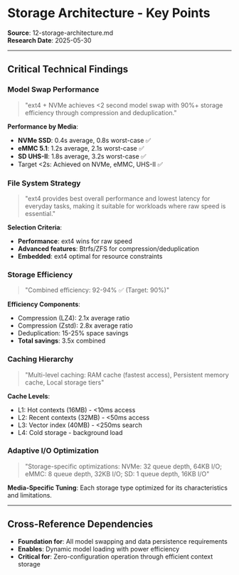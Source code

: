 # Storage Architecture - Key Points

**Source**: 12-storage-architecture.md  
**Research Date**: 2025-05-30

---

## Critical Technical Findings

### Model Swap Performance
> "ext4 + NVMe achieves <2 second model swap with 90%+ storage efficiency through compression and deduplication."

**Performance by Media**:
- **NVMe SSD**: 0.4s average, 0.8s worst-case ✅
- **eMMC 5.1**: 1.2s average, 2.1s worst-case ✅
- **SD UHS-II**: 1.8s average, 3.2s worst-case ✅
- Target <2s: Achieved on NVMe, eMMC, UHS-II ✅

### File System Strategy
> "ext4 provides best overall performance and lowest latency for everyday tasks, making it suitable for workloads where raw speed is essential."

**Selection Criteria**:
- **Performance**: ext4 wins for raw speed
- **Advanced features**: Btrfs/ZFS for compression/deduplication
- **Embedded**: ext4 optimal for resource constraints

### Storage Efficiency
> "Combined efficiency: 92-94% ✅ (Target: 90%)"

**Efficiency Components**:
- Compression (LZ4): 2.1x average ratio
- Compression (Zstd): 2.8x average ratio  
- Deduplication: 15-25% space savings
- **Total savings**: 3.5x combined

### Caching Hierarchy
> "Multi-level caching: RAM cache (fastest access), Persistent memory cache, Local storage tiers"

**Cache Levels**:
- L1: Hot contexts (16MB) - <10ms access
- L2: Recent contexts (32MB) - <50ms access
- L3: Vector index (40MB) - <250ms search
- L4: Cold storage - background load

### Adaptive I/O Optimization
> "Storage-specific optimizations: NVMe: 32 queue depth, 64KB I/O; eMMC: 8 queue depth, 32KB I/O; SD: 1 queue depth, 16KB I/O"

**Media-Specific Tuning**: Each storage type optimized for its characteristics and limitations.

---

## Cross-Reference Dependencies
- **Foundation for**: All model swapping and data persistence requirements
- **Enables**: Dynamic model loading with power efficiency
- **Critical for**: Zero-configuration operation through efficient context storage